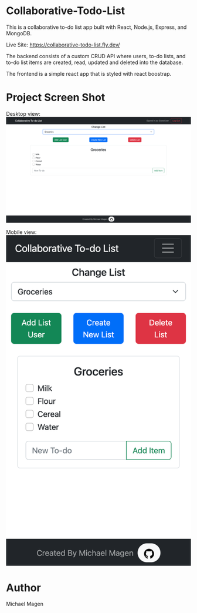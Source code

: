 # Collaborative-Todo-List
This is a collaborative to-do list app built with React, Node.js, Express, and MongoDB. 

Live Site: https://collaborative-todo-list.fly.dev/

The backend consists of a custom CRUD API where users, to-do lists, and to-do list items are created, read, updated and deleted into the database.

The frontend is a simple react app that is styled with react boostrap.

# Project Screen Shot

Desktop view: 
![alt text](./frontend-collab-todo-list/public/ScreenShot.png)

Mobile view:
![alt text](./frontend-collab-todo-list/public/ScreenShotMobile.png)

# Author

Michael Magen
